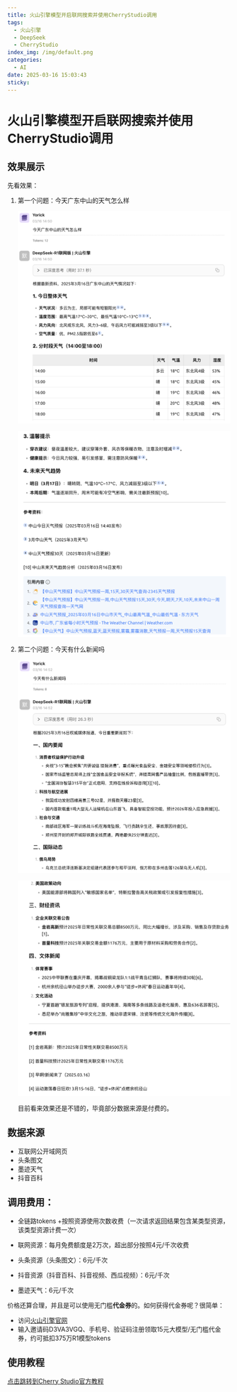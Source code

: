 ```yaml
---
title: 火山引擎模型开启联网搜索并使用CherryStudio调用
tags:
  - 火山引擎
  - DeepSeek
  - CherryStudio
index_img: /img/default.png
categories:
  - AI
date: 2025-03-16 15:03:43
sticky:
---
```


# 火山引擎模型开启联网搜索并使用CherryStudio调用

## 效果展示

先看效果：

1. 第一个问题：今天广东中山的天气怎么样

   ![image-20250316150839892](./img/image-20250316150839892.png)

   ![image-20250316150911242](./img/image-20250316150911242.png)

2. 第二个问题：今天有什么新闻吗

   ![image-20250316151119169](./img/image-20250316151119169.png)

   ![image-20250316151154442](./img/image-20250316151154442.png)

   目前看来效果还是不错的，毕竟部分数据来源是付费的。

## 数据来源

- 互联网公开域网页
- 头条图文
- 墨迹天气
- 抖音百科

## 调用费用：

- 全链路tokens +按照资源使用次数收费（一次请求返回结果包含某类型资源，该类型资源计费一次）

 - 联网资源：每月免费额度是2万次，超出部分按照4元/千次收费
 - 头条资源（头条图文）：6元/千次
 - 抖音资源（抖音百科、抖音视频、西瓜视频）：6元/千次
 - 墨迹天气：6元/千次

 价格还算合理，并且是可以使用无门槛**代金券**的。如何获得代金券呢？很简单：

 - 访问[火山引擎官网](https://www.volcengine.com/experience/ark?utm_term=202502dsinvite&ac=DSASUQY5&rc=D3VA3VGQ)
 - 输入邀请码D3VA3VGQ、手机号、验证码注册领取15元大模型/无门槛代金券，约可抵扣375万R1模型tokens
   
## 使用教程

[点击跳转到Cherry Studio官方教程](https://docs.cherry-ai.com/advanced-basic/lian-wang-mo-xing/deepseekr1-lian-wang-gong-neng-huo-shan-yin-qing-jie-ru)




